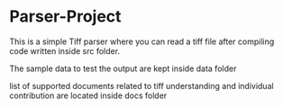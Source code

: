 # Parser-Project
This is a simple Tiff parser where you can read a tiff file after compiling code written inside src folder.

The sample data to test the output are kept inside data folder

list of supported documents related to tiff understanding and individual contribution are located inside docs folder
